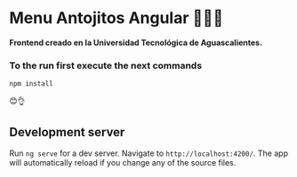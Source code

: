 # Menu Antojitos Angular 🥓🍳🍺

**Frontend creado en la Universidad Tecnológica de Aguascalientes.**

### To the run first execute the next commands
`npm install`

😊👌


## Development server

Run `ng serve` for a dev server. Navigate to `http://localhost:4200/`. The app will automatically reload if you change any of the source files.

